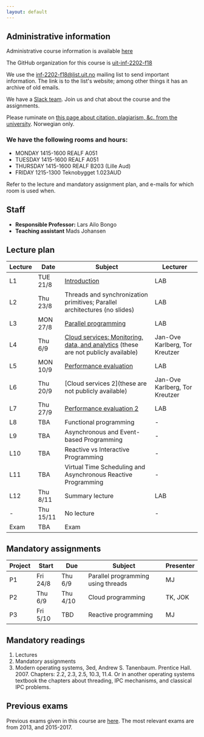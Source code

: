 ```yaml
---
layout: default
---
```


## Administrative information

Administrative course information is available [here](https://uit.no/utdanning/emner/emne/566314/inf-2202?ar=2018&semester=H)

The GitHub organization for this course is [uit-inf-2202-f18](https://github.com/uit-inf-2202-f18)

We use the [inf-2202-f18@list.uit.no](https://list.uit.no/sympa/info/inf-2202-f18) mailing list to send important information. The link is to the list's website; among other things it has an archive of old emails.

We have a [Slack team](https://uit-inf-2202-f18.slack.com/). Join us and chat about the course and the assignments.

Please ruminate on [this page about citation, plagiarism, &c. from the university](https://uit.no/om/enhet/artikkel?p_document_id=473719). Norwegian only.

### We have the following rooms and hours:

* MONDAY 1415-1600 REALF A051
* TUESDAY 1415-1600 REALF A051
* THURSDAY 1415-1600 REALF B203 (Lille Aud)
* FRIDAY 1215-1300 Teknobygget 1.023AUD

Refer to the lecture and mandatory assignment plan, and e-mails for which room is used when.

## Staff

* **Responsible Professor:** Lars Ailo Bongo
* **Teaching assistant** Mads Johansen

## Lecture plan

| Lecture | Date      | Subject                                       | Lecturer  |
|---------|-----------|-----------------------------------------------|-----------|
| L1      | TUE 21/8  | [Introduction](lectures/01-introduction.pptx) | LAB       |
| L2      | Thu 23/8  | Threads and synchronization primitives; Parallel architectures (no slides) | LAB |
| L3      | MON 27/8  | [Parallel programming](lectures/03-parallel-programs.pptx) | LAB |
| L4      | Thu 6/9   | [Cloud services: Monitoring, data, and analytics](https://github.com/uit-inf-2202-f18/private-lecture-notes) (these are not publicly available) | Jan-Ove Karlberg, Tor Kreutzer |
| L5      | MON 10/9  | [Performance evaluation](lectures/05-performance-evaluation.pptx)                  | LAB       |
| L6      | Thu 20/9  | [Cloud services 2](these are not publicly available) | Jan-Ove Karlberg, Tor Kreutzer |
| L7      | Thu 27/9  | [Performance evaluation 2](lectures/07-performance-evaluation2.pptx)                      | LAB       |
| L8      | TBA       | Functional programming                        | - |
| L9      | TBA       | Asynchronous and Event-based Programming      | - |
| L10     | TBA       | Reactive vs Interactive Programming           | - |
| L11     | TBA       | Virtual Time Scheduling and Asynchronous Reactive Programming | - |
| L12     | Thu 8/11  | Summary lecture                               | LAB       |
| -       | Thu 15/11 | No lecture                                    | -         |
| Exam    | TBA | Exam                                          |           |


## Mandatory assignments

| Project |	Start      | Due      | Subject  | Presenter |
|---------|------------|----------|----------|---------|
| P1 	    | Fri 24/8   | Thu 6/9  | Parallel programming using threads | MJ      |
| P2      | Thu 6/9    | Thu 4/10 | Cloud programming                  | TK, JOK |
| P3      | Fri 5/10   | TBD      | Reactive programming               | MJ |


## Mandatory readings

1. Lectures
2. Mandatory assignments
3. Modern operating systems, 3ed, Andrew S. Tanenbaum. Prentice Hall. 2007. Chapters: 2.2, 2.3, 2.5, 10.3, 11.4. Or in another operating systems textbook the chapters about threading, IPC mechanisms, and classical IPC problems.

## Previous exams

Previous exams given in this course are [here](https://uit.no/om/enhet/artikkel?p_document_id=319867&p_dimension_id=88131). The most relevant exams are from 2013, and 2015-2017.
